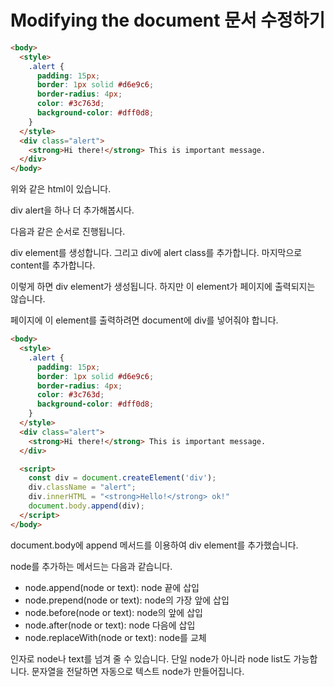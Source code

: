 # Modifying the document 문서 수정하기

```html
<body>
  <style>
    .alert {
      padding: 15px;
      border: 1px solid #d6e9c6;
      border-radius: 4px;
      color: #3c763d;
      background-color: #dff0d8;
    }
  </style>
  <div class="alert">
    <strong>Hi there!</strong> This is important message.
  </div>
</body>
```

위와 같은 html이 있습니다.

div alert을 하나 더 추가해봅시다.

다음과 같은 순서로 진행됩니다.

div element를 생성합니다. 그리고 div에 alert class를 추가합니다. 마지막으로 content를 추가합니다.

이렇게 하면 div element가 생성됩니다. 하지만 이 element가 페이지에 출력되지는 않습니다.

페이지에 이 element를 출력하려면 document에 div를 넣어줘야 합니다.

```html
<body>
  <style>
    .alert {
      padding: 15px;
      border: 1px solid #d6e9c6;
      border-radius: 4px;
      color: #3c763d;
      background-color: #dff0d8;
    }
  </style>
  <div class="alert">
    <strong>Hi there!</strong> This is important message.
  </div>

  <script>
    const div = document.createElement('div');
    div.className = "alert";
    div.innerHTML = "<strong>Hello!</strong> ok!"
    document.body.append(div);
  </script>
</body>
```

document.body에 append 메서드를 이용하여 div element를 추가했습니다.

node를 추가하는 메서드는 다음과 같습니다.

- node.append(node or text): node 끝에 삽입
- node.prepend(node or text): node의 가장 앞에 삽입
- node.before(node or text): node의 앞에 삽입
- node.after(node or text): node 다음에 삽입
- node.replaceWith(node or text): node를 교체

인자로 node나 text를 넘겨 줄 수 있습니다. 단일 node가 아니라 node list도 가능합니다. 문자열을 전달하면 자동으로 텍스트 node가 만들어집니다.